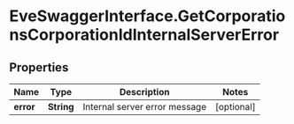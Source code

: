 # EveSwaggerInterface.GetCorporationsCorporationIdInternalServerError

## Properties
Name | Type | Description | Notes
------------ | ------------- | ------------- | -------------
**error** | **String** | Internal server error message | [optional] 


